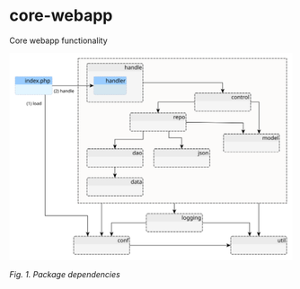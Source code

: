 # core-webapp
Core webapp functionality

![core-webapp](docs/img/overview/package-dependencies.svg)

_Fig. 1. Package dependencies_
